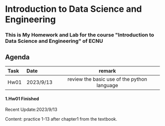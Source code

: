 # Introduction to Data Science and Engineering

### This is My Homework and Lab for the course "Introduction to Data Science and Engineering" of ECNU

## Agenda
  
|  Task  |  Date  | remark |
|  :-----| :------| :-----:|
|  Hw01  | 2023/9/13  |  review the basic use of the python language |
  

#### 1.Hw01 Finished

  Recent Update:2023/9/13

  Content: practice 1-13 after chapter1 from the textbook.


